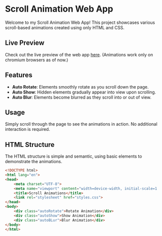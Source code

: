 # Scroll Animation Web App

Welcome to my Scroll Animation Web App! This project showcases various scroll-based animations created using only HTML and CSS. 

## Live Preview

Check out the live preview of the web app [here](https://calebjoshua.me/scroll_animations/).
(Animations work only on chromium browsers as of now.)

## Features

- **Auto Rotate**: Elements smoothly rotate as you scroll down the page.
- **Auto Show**: Hidden elements gradually appear into view upon scrolling.
- **Auto Blur**: Elements become blurred as they scroll into or out of view.

## Usage

Simply scroll through the page to see the animations in action. No additional interaction is required.

## HTML Structure

The HTML structure is simple and semantic, using basic elements to demonstrate the animations.

```html
<!DOCTYPE html>
<html lang="en">
<head>
    <meta charset="UTF-8">
    <meta name="viewport" content="width=device-width, initial-scale=1.0">
    <title>Scroll Animations</title>
    <link rel="stylesheet" href="styles.css">
</head>
<body>
    <div class="autoRotate">Rotate Animation</div>
    <div class="autoShow">Show Animation</div>
    <div class="autoBLur">Blur Animation</div>
</body>
</html>
